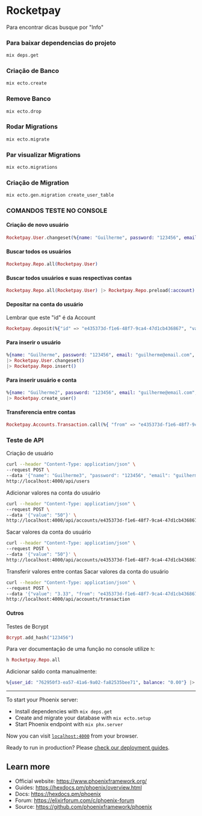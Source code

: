 # Rocketpay

Para encontrar dicas busque por "Info"

### Para baixar dependencias do projeto
```sh
mix deps.get
```

### Criação de Banco
```sh
mix ecto.create
```

### Remove Banco
```sh
mix ecto.drop
```

### Rodar Migrations
```sh
mix ecto.migrate
```

### Par visualizar Migrations
```sh
mix ecto.migrations
```

### Criação de Migration
```sh
mix ecto.gen.migration create_user_table
```

### COMANDOS TESTE NO CONSOLE

#### Criação de novo usuário
```elixir
Rocketpay.User.changeset(%{name: "Guilherme", password: "123456", email: "guilherme@email.com", nickname: "guilherme", age: 32}) 
```

#### Buscar todos os usuários
```elixir
Rocketpay.Repo.all(Rocketpay.User)
```

#### Buscar todos usuários e suas respectivas contas
```elixir
Rocketpay.Repo.all(Rocketpay.User) |> Rocketpay.Repo.preload(:account)
```

#### Depositar na conta do usuário
Lembrar que este "id" é da Account
```elixir
Rocketpay.deposit(%{"id" => "e435373d-f1e6-48f7-9ca4-47d1cb436867", "value" => "50.0"})
```

#### Para inserir o usuário
```elixir
%{name: "Guilherme", password: "123456", email: "guilherme@email.com", nickname: "guilherme", age: 32}
|> Rocketpay.User.changeset()
|> Rocketpay.Repo.insert()
```

#### Para inserir usuário e conta
```elixir
%{name: "Guilherme2", password: "123456", email: "guilherme@email.com", nickname: "guilherme", age: 32}
|> Rocketpay.create_user()
```

#### Transferencia entre contas
```elixir
Rocketpay.Accounts.Transaction.call(%{ "from" => "e435373d-f1e6-48f7-9ca4-47d1cb436867", "to" => "f05016e9-06cf-4a4a-84d6-c04b5475e04f", "value" => "1"})
```

### Teste de API
Criação de usuário
```sh
curl --header "Content-Type: application/json" \
--request POST \
--data '{"name": "Guilherme3", "password": "123456", "email": "guilherme3@email.com", "nickname": "guilherme3", "age": 32}' \
http://localhost:4000/api/users
```

Adicionar valores na conta do usuário
```sh
curl --header "Content-Type: application/json" \
--request POST \
--data '{"value": "50"}' \
http://localhost:4000/api/accounts/e435373d-f1e6-48f7-9ca4-47d1cb436867/deposit
```

Sacar valores da conta do usuário
```sh
curl --header "Content-Type: application/json" \
--request POST \
--data '{"value": "50"}' \
http://localhost:4000/api/accounts/e435373d-f1e6-48f7-9ca4-47d1cb436867/withdraw
```

Transferir valores entre contas
Sacar valores da conta do usuário
```sh
curl --header "Content-Type: application/json" \
--request POST \
--data '{"value": "3.33", "from": "e435373d-f1e6-48f7-9ca4-47d1cb436867", "to": "f05016e9-06cf-4a4a-84d6-c04b5475e04f"}' \
http://localhost:4000/api/accounts/transaction
```
 
#### Outros

Testes de Bcrypt

```elixir
Bcrypt.add_hash("123456")
```

Para ver documentação de uma função no console utilize `h`:
```elixir
h Rocketpay.Repo.all
```

Adicionar saldo conta manualmente:
```elixir
%{user_id: "762950f3-ea57-41a6-9a02-fa82535bee71", balance: "0.00"} |> Rocketpay.Account.changeset() |> Rocketpay.Repo.insert()
```

--------------------------------


To start your Phoenix server:

  * Install dependencies with `mix deps.get`
  * Create and migrate your database with `mix ecto.setup`
  * Start Phoenix endpoint with `mix phx.server`

Now you can visit [`localhost:4000`](http://localhost:4000) from your browser.

Ready to run in production? Please [check our deployment guides](https://hexdocs.pm/phoenix/deployment.html).

## Learn more

  * Official website: https://www.phoenixframework.org/
  * Guides: https://hexdocs.pm/phoenix/overview.html
  * Docs: https://hexdocs.pm/phoenix
  * Forum: https://elixirforum.com/c/phoenix-forum
  * Source: https://github.com/phoenixframework/phoenix
